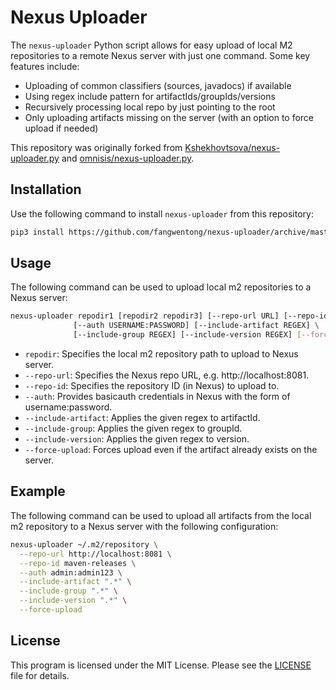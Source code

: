 # Nexus Uploader

The `nexus-uploader` Python script allows for easy upload of local M2 repositories to a remote Nexus server with just
one command. Some key features include:

- Uploading of common classifiers (sources, javadocs) if available
- Using regex include pattern for artifactIds/groupIds/versions
- Recursively processing local repo by just pointing to the root
- Only uploading artifacts missing on the server (with an option to force upload if needed)

This repository was originally forked
from [Kshekhovtsova/nexus-uploader.py](https://gist.github.com/Kshekhovtsova/b8c8aca31b58e9f766df449e96ad8d3d)
and [omnisis/nexus-uploader.py](https://gist.github.com/omnisis/9ecae6baf161d19206a5420bddffe1fc).

## Installation

Use the following command to install `nexus-uploader` from this repository:

```bash
pip3 install https://github.com/fangwentong/nexus-uploader/archive/master.zip
```

## Usage

The following command can be used to upload local m2 repositories to a Nexus server:

```bash
nexus-uploader repodir1 [repodir2 repodir3] [--repo-url URL] [--repo-id ID] \
              [--auth USERNAME:PASSWORD] [--include-artifact REGEX] \
              [--include-group REGEX] [--include-version REGEX] [--force-upload]
```

- `repodir`: Specifies the local m2 repository path to upload to Nexus server.
- `--repo-url`: Specifies the Nexus repo URL, e.g. http://localhost:8081.
- `--repo-id`: Specifies the repository ID (in Nexus) to upload to.
- `--auth`: Provides basicauth credentials in Nexus with the form of username:password.
- `--include-artifact`: Applies the given regex to artifactId.
- `--include-group`: Applies the given regex to groupId.
- `--include-version`: Applies the given regex to version.
- `--force-upload`: Forces upload even if the artifact already exists on the server.

## Example

The following command can be used to upload all artifacts from the local m2 repository to a Nexus server with the
following configuration:

```bash
nexus-uploader ~/.m2/repository \
  --repo-url http://localhost:8081 \
  --repo-id maven-releases \
  --auth admin:admin123 \
  --include-artifact ".*" \
  --include-group ".*" \
  --include-version ".*" \
  --force-upload
```

## License

This program is licensed under the MIT License. Please see the [LICENSE](LICENSE) file for details.